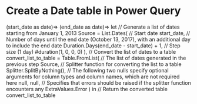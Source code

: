 # Create a Date table in Power Query

(start_date as date)=>
(end_date as date)=>
let
    // Generate a list of dates starting from January 1, 2013
    Source = List.Dates(
        // Start date
        start_date,
        // Number of days until the end date (October 13, 2017), with an additional day to include the end date
        Duration.Days(end_date - start_date) + 1,
        // Step size (1 day)
        #duration(1, 0, 0, 0)
    ),
    // Convert the list of dates to a table
    convert_list_to_table = Table.FromList(
        // The list of dates generated in the previous step
        Source,
        // Splitter function for converting the list to a table
        Splitter.SplitByNothing(),
        // The following two nulls specify optional arguments for column types and column names, which are not required here
        null, null,
        // Specifies that errors should be raised if the splitter function encounters any
        ExtraValues.Error
    )
in
    // Return the converted table
    convert_list_to_table